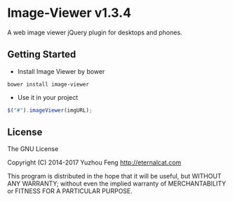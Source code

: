 # Image-Viewer v1.3.4
A web image viewer jQuery plugin for desktops and phones.

## Getting Started

 * Install Image Viewer by bower

```shell
bower install image-viewer
```

 * Use it in your project

 ```javascript
$("#").imageViewer(imgURL);
```

## License

The GNU License

Copyright (C) 2014-2017 Yuzhou Feng <http://eternalcat.com>

This program is distributed in the hope that it will be useful, but WITHOUT ANY WARRANTY; without even the implied warranty of MERCHANTABILITY or FITNESS FOR A PARTICULAR PURPOSE.